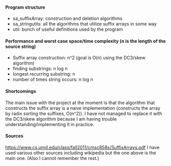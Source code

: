 #### Program structure
- sa_suffixArray: construction and deletion algorithms
- sa_stringutils: all the algorithms that utilize suffix arrays in some way
- util: bunch of useful definitions used by the program

#### Performance and worst case space/time complexity (n is the length of the source string)
- Suffix array construction: n^2 (goal is O(n) using the DC3/skew algorithm)
- finding substrings: n log n
- longest recurring substring: n
- number of times string occurs: n log n

#### Shortcomings
The main issue with the project at the moment is that the algorithm that constructs the suffix array is a naive implementation (constructs the array by radix sorting the suffixes, O(n^2)). I have not managed to replace it with the DC3/skew algorithm because I am having trouble understanding/implementing it in practice. 

#### Sources
https://www.cs.umd.edu/class/fall2011/cmsc858s/SuffixArrays.pdf
I have used various other sources including wikipedia but the one above is the main one. (Also I cannot remember the rest.)
